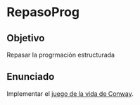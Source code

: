 # RepasoProg

## Objetivo

Repasar la progrmación estructurada

## Enunciado

Implementar el [juego de la vida de Conway](https://en.wikipedia.org/wiki/Conway%27s_Game_of_Life).
